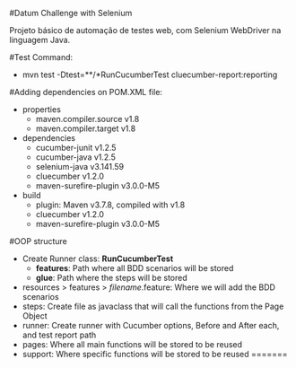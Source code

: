 #Datum Challenge with Selenium

Projeto básico de automação de testes web, com Selenium WebDriver na linguagem Java.

#Test Command:

- mvn test -Dtest=**/*RunCucumberTest cluecumber-report:reporting

#Adding dependencies on POM.XML file:

- properties
  - maven.compiler.source v1.8
  - maven.compiler.target v1.8
- dependencies
  - cucumber-junit v1.2.5
  - cucumber-java v1.2.5
  - selenium-java v3.141.59
  - cluecumber v1.2.0
  - maven-surefire-plugin v3.0.0-M5
- build
  - plugin: Maven v3.7.8, compiled with v1.8
  - cluecumber v1.2.0
  - maven-surefire-plugin v3.0.0-M5

#OOP structure

- Create Runner class: **RunCucumberTest**
  - **features**: Path where all BDD scenarios will be stored
  - **glue**: Path where the steps will be stored
- resources > features > _filename_.feature: Where we will add the BDD scenarios
- steps: Create file as javaclass that will call the functions from the Page Object
- runner: Create runner with Cucumber options, Before and After each, and test report path
- pages: Where all main functions will be stored to be reused
- support: Where specific functions will be stored to be reused
=======
